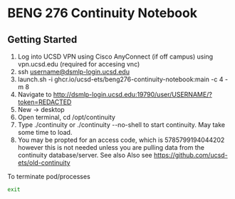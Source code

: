 # BENG 276 Continuity Notebook

## Getting Started

1. Log into UCSD VPN using Cisco AnyConnect (if off campus) using vpn.ucsd.edu (required for accesing vnc)<br/>
2. ssh username@dsmlp-login.ucsd.edu
3. launch.sh -i ghcr.io/ucsd-ets/beng276-continuity-notebook:main -c 4 -m 8
4. Navigate to http://dsmlp-login.ucsd.edu:19790/user/USERNAME/?token=REDACTED
5. New -> desktop
6. Open terminal, cd /opt/continuity
7. Type ./continuity or ./continuity --no-shell to start continuity. May take some time to load.
8. You may be propted for an access code, which is 5785799194044202 however this is not needed unless you are pulling data from the continuity database/server.
See also
Also see https://github.com/ucsd-ets/old-continuity

To terminate pod/processes
```sh
exit
```

